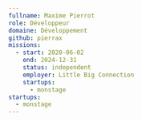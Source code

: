 ```yaml
---
fullname: Maxime Pierrot
role: Développeur
domaine: Développement
github: pierrax
missions:
  - start: 2020-06-02
    end: 2024-12-31
    status: independent
    employer: Little Big Connection
    startups:
      - monstage
startups:
  - monstage
---
```

